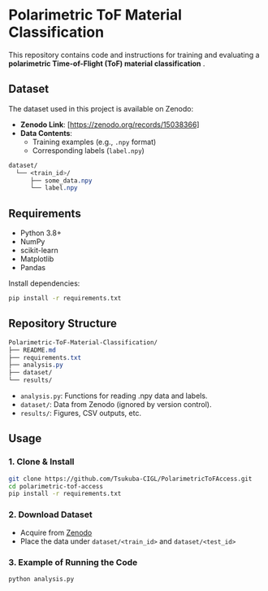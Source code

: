 # Polarimetric ToF Material Classification

This repository contains code and instructions for training and evaluating a **polarimetric Time-of-Flight (ToF) material classification** .

## Dataset

The dataset used in this project is available on Zenodo:

- **Zenodo Link**: [https://zenodo.org/records/15038366]  
- **Data Contents**:  
  - Training examples (e.g., `.npy` format)  
  - Corresponding labels (`label.npy`)  

```css
dataset/
  └── <train_id>/
      ├── some_data.npy
      └── label.npy
```


## Requirements

- Python 3.8+  
- NumPy  
- scikit-learn  
- Matplotlib  
- Pandas

Install dependencies:

```bash
pip install -r requirements.txt
```
## Repository Structure

```css
Polarimetric-ToF-Material-Classification/
├── README.md
├── requirements.txt
├── analysis.py
├── dataset/
└── results/
```

- `analysis.py`: Functions for reading .npy data and labels.
- `dataset/`: Data from Zenodo (ignored by version control).
- `results/`: Figures, CSV outputs, etc.

## Usage

### 1. Clone & Install

```bash
git clone https://github.com/Tsukuba-CIGL/PolarimetricToFAccess.git
cd polarimetric-tof-access
pip install -r requirements.txt
```

### 2. Download Dataset
- Acquire from [Zenodo](https://zenodo.org/records/15038366) 
- Place the data under `dataset/<train_id>` and `dataset/<test_id>`

### 3. Example of Running the Code

```bash
python analysis.py
```


